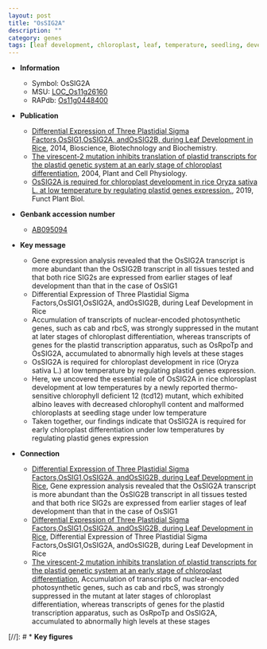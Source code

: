 ```yaml
---
layout: post
title: "OsSIG2A"
description: ""
category: genes
tags: [leaf development, chloroplast, leaf, temperature, seedling, development, chloroplast development]
---
```


* **Information**  
    + Symbol: OsSIG2A  
    + MSU: [LOC_Os11g26160](http://rice.plantbiology.msu.edu/cgi-bin/ORF_infopage.cgi?orf=LOC_Os11g26160)  
    + RAPdb: [Os11g0448400](http://rapdb.dna.affrc.go.jp/viewer/gbrowse_details/irgsp1?name=Os11g0448400)  

* **Publication**  
    + [Differential Expression of Three Plastidial Sigma Factors,OsSIG1,OsSIG2A, andOsSIG2B, during Leaf Development in Rice](http://www.ncbi.nlm.nih.gov/pubmed?term=Differential+Expression+of+Three+Plastidial+Sigma+Factors,OsSIG1,OsSIG2A,+andOsSIG2B,+during+Leaf+Development+in+Rice%5BTitle%5D), 2014, Bioscience, Biotechnology and Biochemistry.
    + [The virescent-2 mutation inhibits translation of plastid transcripts for the plastid genetic system at an early stage of chloroplast differentiation](http://www.ncbi.nlm.nih.gov/pubmed?term=The+virescent-2+mutation+inhibits+translation+of+plastid+transcripts+for+the+plastid+genetic+system+at+an+early+stage+of+chloroplast+differentiation%5BTitle%5D), 2004, Plant and Cell Physiology.
    + [OsSIG2A is required for chloroplast development in rice Oryza sativa L. at low temperature by regulating plastid genes expression.](http://www.ncbi.nlm.nih.gov/pubmed?term=OsSIG2A+is+required+for+chloroplast+development+in+rice+Oryza+sativa+L.+at+low+temperature+by+regulating+plastid+genes+expression.%5BTitle%5D), 2019, Funct Plant Biol.

* **Genbank accession number**  
    + [AB095094](http://www.ncbi.nlm.nih.gov/nuccore/AB095094)

* **Key message**  
    + Gene expression analysis revealed that the OsSIG2A transcript is more abundant than the OsSIG2B transcript in all tissues tested and that both rice SIG2s are expressed from earlier stages of leaf development than that in the case of OsSIG1
    + Differential Expression of Three Plastidial Sigma Factors,OsSIG1,OsSIG2A, andOsSIG2B, during Leaf Development in Rice
    + Accumulation of transcripts of nuclear-encoded photosynthetic genes, such as cab and rbcS, was strongly suppressed in the mutant at later stages of chloroplast differentiation, whereas transcripts of genes for the plastid transcription apparatus, such as OsRpoTp and OsSIG2A, accumulated to abnormally high levels at these stages
    + OsSIG2A is required for chloroplast development in rice (Oryza sativa L.) at low temperature by regulating plastid genes expression.
    + Here, we uncovered the essential role of OsSIG2A in rice chloroplast development at low temperatures by a newly reported thermo-sensitive chlorophyll deficient 12 (tcd12) mutant, which exhibited albino leaves with decreased chlorophyll content and malformed chloroplasts at seedling stage under low temperature
    + Taken together, our findings indicate that OsSIG2A is required for early chloroplast differentiation under low temperatures by regulating plastid genes expression

* **Connection**  
    + [Differential Expression of Three Plastidial Sigma Factors,OsSIG1,OsSIG2A, andOsSIG2B, during Leaf Development in Rice](http://www.ncbi.nlm.nih.gov/pubmed?term=Differential+Expression+of+Three+Plastidial+Sigma+Factors,OsSIG1,OsSIG2A,+andOsSIG2B,+during+Leaf+Development+in+Rice%5BTitle%5D), Gene expression analysis revealed that the OsSIG2A transcript is more abundant than the OsSIG2B transcript in all tissues tested and that both rice SIG2s are expressed from earlier stages of leaf development than that in the case of OsSIG1
    + [Differential Expression of Three Plastidial Sigma Factors,OsSIG1,OsSIG2A, andOsSIG2B, during Leaf Development in Rice](http://www.ncbi.nlm.nih.gov/pubmed?term=Differential+Expression+of+Three+Plastidial+Sigma+Factors,OsSIG1,OsSIG2A,+andOsSIG2B,+during+Leaf+Development+in+Rice%5BTitle%5D), Differential Expression of Three Plastidial Sigma Factors,OsSIG1,OsSIG2A, andOsSIG2B, during Leaf Development in Rice
    + [The virescent-2 mutation inhibits translation of plastid transcripts for the plastid genetic system at an early stage of chloroplast differentiation](http://www.ncbi.nlm.nih.gov/pubmed?term=The+virescent-2+mutation+inhibits+translation+of+plastid+transcripts+for+the+plastid+genetic+system+at+an+early+stage+of+chloroplast+differentiation%5BTitle%5D), Accumulation of transcripts of nuclear-encoded photosynthetic genes, such as cab and rbcS, was strongly suppressed in the mutant at later stages of chloroplast differentiation, whereas transcripts of genes for the plastid transcription apparatus, such as OsRpoTp and OsSIG2A, accumulated to abnormally high levels at these stages

[//]: # * **Key figures**  


